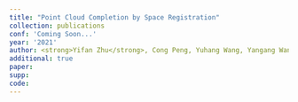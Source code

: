 ```yaml
---
title: "Point Cloud Completion by Space Registration"
collection: publications
conf: 'Coming Soon...'
year: '2021'
author: <strong>Yifan Zhu</strong>, Cong Peng, Yuhang Wang, Yangang Wang
additional: true
paper: 
supp: 
code: 
---
```

